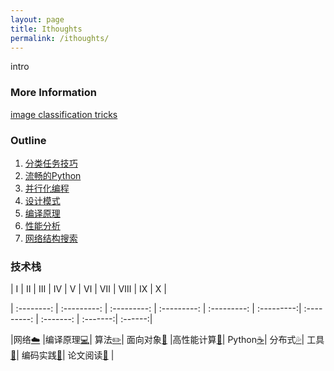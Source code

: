 ```yaml
---
layout: page
title: Ithoughts
permalink: /ithoughts/
---
```


intro

### More Information
[image classification tricks](./_posts/2020-1-27-tricks.md)

### Outline
1. [分类任务技巧](./tutorial/train_manager/Bag_of_tricks.md)
2. [流畅的Python](./tutorial/fluent_python/Fluent_python.md)
3. [并行化编程](./tutorial/parallel_programming/Parallel_Framework.md)
4. [设计模式](./tutorial/design_pattern/Design_pattern.md)
5. [编译原理](./tutorial/compilers_principles/Compiler.md)
6. [性能分析](./tutorial/cProfile.md)
7. [网络结构搜索](./tutorial/automl/Nas.md)

### 技术栈
| Ⅰ | Ⅱ | Ⅲ | Ⅳ | Ⅴ | Ⅵ | Ⅶ | Ⅷ | Ⅸ | Ⅹ |

| :--------: | :---------: | :---------: | :---------: | :---------: | :---------:| :---------: | :-------: | :-------:| :------:|

|网络[:cloud:](#网络-cloud) |编译原理[:computer:](#操作系统-computer)| 算法[:pencil2:](#数据结构与算法-pencil2)| 面向对象[:couple:](#面向对象-couple) |高性能计算[:floppy_disk:](#数据库-floppy_disk)| Python[:coffee:](#java-coffee)| 分布式[:sweat_drops:](#分布式-sweat_drops)| 工具[:hammer:](#工具-hammer)| 编码实践[:speak_no_evil:](#编码实践-speak_no_evil)| 论文阅读[:memo:](#后记-memo) |
</br>

